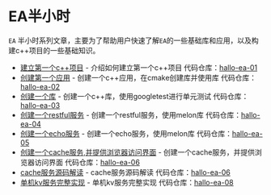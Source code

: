 EA半小时
================================

`EA` 半小时系列文章，主要为了帮助用户快速了解`EA`的一些基础库和应用，以及构建c++项目的一些基础知识。

* [建立第一个c++项目](half/a001-hala-ea.md) - 介绍如何建立第一个c++项目 代码仓库：[hallo-ea-01][1]
* [创建第一个应用](half/a002-hala-ea.md) - 创建一个c++应用，在cmake创建库并使用库 代码仓库：[hallo-ea-02][2]
* [创建一个库](half/a003-hala-ea.md) - 创建一个c++库，使用googletest进行单元测试 代码仓库：[hallo-ea-03][3]
* [创建一个restful服务](half/a004-hala-restful.md) - 创建一个restful服务，使用melon库 代码仓库：[hallo-ea-04][4]
* [创建一个echo服务](half/a005-hala-echo.md) - 创建一个echo服务，使用melon库 代码仓库：[hallo-ea-05][5]
* [创建一个cache服务,并提供浏览器访问界面](half/a006-hala-vue.md) - 创建一个cache服务，并提供浏览器访问界面 代码仓库：[hallo-ea-06][6]
* [cache服务源码解读](half/a007-hala-vue-ext.md) - cache服务源码解读 代码仓库：[hallo-ea-06][6]
* [单机kv服务完整实现](half/a008-hala-kv.md) - 单机kv服务完整实现 代码仓库：[hallo-ea-08][8]




[1]: https://github.com/gottingen/ea-half-an-hour/tree/master/a001-hala-ea
[2]: https://github.com/gottingen/ea-half-an-hour/tree/master/a002-hala-ea
[3]: https://github.com/gottingen/ea-half-an-hour/tree/master/a003-hala-ea
[4]: https://github.com/gottingen/ea-half-an-hour/tree/master/a004-hala-restful
[5]: https://github.com/gottingen/ea-half-an-hour/tree/master/a005-hala-echo
[6]: https://github.com/gottingen/ea-half-an-hour/tree/master/a006-hala-vue
[8]: https://github.com/gottingen/ea-half-an-hour/tree/master/a008-hala-kv